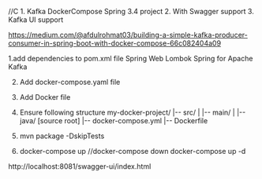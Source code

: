 //C 1. Kafka DockerCompose Spring 3.4 project 2. With Swagger support 3. Kafka UI support

https://medium.com/@afdulrohmat03/building-a-simple-kafka-producer-consumer-in-spring-boot-with-docker-compose-66c082404a09

1.add dependencies to pom.xml file
Spring Web
Lombok
Spring for Apache Kafka

2. Add docker-compose.yaml  file
3. Add Docker file
4. Ensure following structure
my-docker-project/
   |-- src/
   |   |-- main/
   |       |-- java/ [source root]
   |-- docker-compose.yml
   |-- Dockerfile

5. mvn package -DskipTests
6. docker-compose up //docker-compose down   docker-compose up  -d

http://localhost:8081/swagger-ui/index.html
